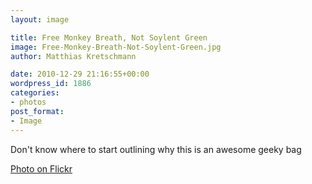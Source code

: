```yaml
---
layout: image

title: Free Monkey Breath, Not Soylent Green
image: Free-Monkey-Breath-Not-Soylent-Green.jpg
author: Matthias Kretschmann

date: 2010-12-29 21:16:55+00:00
wordpress_id: 1886
categories:
- photos
post_format:
- Image
---
```


Don't know where to start outlining why this is an awesome geeky bag

[Photo on Flickr](http://www.flickr.com/photos/krema/5342064578)
